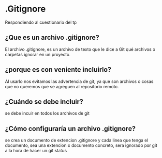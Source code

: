 # .Gitignore

Respondiendo al cuestionario del tp

## ¿Que es un archivo .gitignore?

El archivo .gitignore, es un archivo de texto que le dice a Git qué archivos o carpetas ignorar en un proyecto.


## ¿porque es con veniente incluirlo?

  Al usarlo nos evitamos las advertencia de git, ya que son archivos o cosas que no queremos que se agreguen al repositorio remoto.

## ¿Cuándo se debe incluir?

se debe incuir en todos los archivos de git

## ¿Cómo configuraría un archivo .gitignore?
se crea un documento de extencion .gitignore  y cada linea que tenga el documento, sea una extencion o documento concreto, sera ignorado por git a la hora de hacer un git status